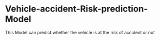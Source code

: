 # Vehicle-accident-Risk-prediction-Model
This Model can predict whether the vehicle is at the risk of accident or not
